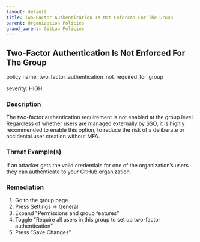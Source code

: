 ```yaml
---
layout: default
title: Two-Factor Authentication Is Not Enforced For The Group
parent: Organization Policies
grand_parent: GitLab Policies
---
```



## Two-Factor Authentication Is Not Enforced For The Group
policy name: two_factor_authentication_not_required_for_group

severity: HIGH

### Description
The two-factor authentication requirement is not enabled at the group level. Regardless of whether users are managed externally by SSO, it is highly recommended to enable this option, to reduce the risk of a deliberate or accidental user creation without MFA.

### Threat Example(s)
If an attacker gets the valid credentials for one of the organization’s users they can authenticate to your GitHub organization.



### Remediation
1. Go to the group page
2. Press Settings -> General
3. Expand "Permissions and group features"
4. Toggle "Require all users in this group to set up two-factor authentication"
5. Press "Save Changes"



